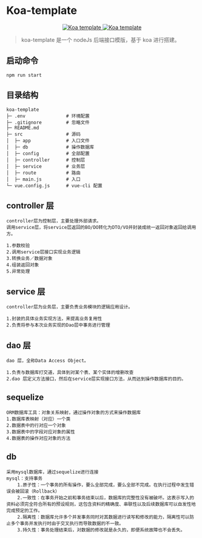 # Koa-template

<p align="center">
  <a href="https://github.com/hljinjiang/koa-template"><img src="https://img.shields.io/badge/jinjiang-koa-green.svg" alt="Koa template">
  </a>
  <a href="https://github.com//koa-template"><img src="https://img.shields.io/badge/license-MIT-green.svg" alt="Koa template">
  </a>
</p>

> koa-template 是一个 nodeJs 后端接口模版，基于 koa 进行搭建。

## 启动命令

```
npm run start
```

## 目录结构

```
koa-template
├─ .env               # 环境配置
├─ .gitignore         # 忽略文件
├─ README.md
├─ src                # 源码
│  ├─ app             # 入口文件
│  ├─ db              # 操作数据库
│  ├─ config          # 全部配置
│  ├─ controller      # 控制层
│  ├─ service         # 业务层
│  ├─ route           # 路由
│  ├─ main.js         # 入口
└─ vue.config.js      # vue-cli 配置
```

## controller 层

```
controller层为控制层，主要处理外部请求。
调用service层，将service层返回的BO/DO转化为DTO/VO并封装成统一返回对象返回给调用方。

1.参数校验
2.调用service层接口实现业务逻辑
3.转换业务／数据对象
4.组装返回对象
5.异常处理
```

## service 层

```
controller层为业务层，主要负责业务模块的逻辑应用设计。

1.封装的具体业务实现方法，来提高业务复用性
2.负责将参与本次业务实现的Dao层中事务进行管理
```

## dao 层

```
dao 层，全称Data Access Object。

1.负责与数据库打交道，具体到对某个表、某个实体的增删改查
2.dao 层定义方法接口，然后在service层实现接口方法，从而达到操作数据库的目的。
```

## sequelize

```
ORM数据库工具：对象关系映射，通过操作对象的方式来操作数据库
1.数据库表映射（对应）一个类
2.数据表中的行对应一个对象
3.数据表中的字段对应对象的属性
4.数据表的操作对应对象的方法
```

## db

```
采用mysql数据库，通过sequelize进行连接
mysql：支持事务
    1.原子性：一个事务的所有操作，要么全部完成，要么全部不完成。在执行过程中发生错误会被回滚（Rollback）
    2.一致性：在事务开始之前和事务结束以后，数据库的完整性没有被破坏。这表示写入的资料必须完全符合所有的预设规则，这包含资料的精确度、串联性以及后续数据库可以自发性地完成预定的工作。
    2.隔离性：数据库允许多个并发事务同时对其数据进行读写和修改的能力，隔离性可以防止多个事务并发执行时由于交叉执行而导致数据的不一致。
    3.持久性：事务处理结束后，对数据的修改就是永久的，即便系统故障也不会丢失。
```
